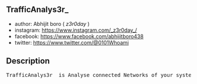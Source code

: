 ## TrafficAnalys3r_
- author: Abhijit boro ( _z3r0day_ )
- instagram: https://www.instagram.com/_z3r0day_/
- facebook: https://www.facebook.com/abhijitboro438
- twitter: https://www.twitter.com/@0101Whoami



## Description
<pre>
TrafficAnalys3r_ is Analyse connected Networks of your system.
</pre>
